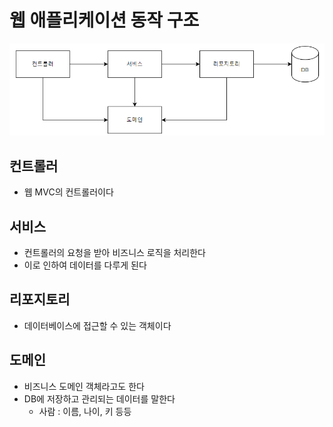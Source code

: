 # 웹 애플리케이션 동작 구조
![img.png](img/컨트롤러-서비스-리포지토리.png)

## 컨트롤러
* 웹 MVC의 컨트롤러이다

## 서비스
* 컨트롤러의 요청을 받아 비즈니스 로직을 처리한다
* 이로 인하여 데이터를 다루게 된다

## 리포지토리
* 데이터베이스에 접근할 수 있는 객체이다

## 도메인
* 비즈니스 도메인 객체라고도 한다
* DB에 저장하고 관리되는 데이터를 말한다
  * 사람 : 이름, 나이, 키 등등